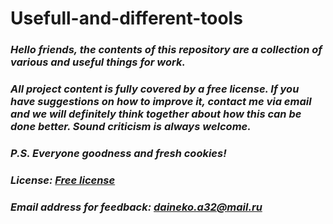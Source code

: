 # Usefull-and-different-tools
### *Hello friends, the contents of this repository are a collection of various and useful things for work.*

 ### *All project content is fully covered by a free license. If you have suggestions on how to improve it, contact me via email and we will definitely think together about how this can be done better. Sound criticism is always welcome.*
 ### *P.S. Everyone goodness and fresh cookies!*
 
 ### *License: [Free license](https://github.com/artemned/Usefull-and-different-tools/blob/main/LICENSE)*
 ### *Email address for feedback: daineko.a32@mail.ru*
